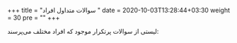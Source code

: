 +++
title = "سوالات متداول افراد "
date =  2020-10-03T13:28:44+03:30
weight = 30
pre = "<i class='fa fa-question' ></i>"
+++

لیستی از سوالات پرتکرار موجود که افراد مختلف می‌پرسند:

